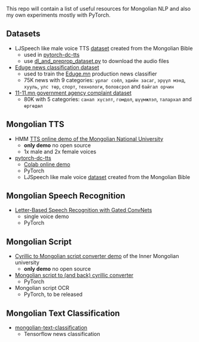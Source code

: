 This repo will contain a list of useful resources for Mongolian NLP and also my own experiments mostly with PyTorch.


## Datasets
* LJSpeech like male voice TTS [dataset](https://www.dropbox.com/s/dafueq0w278lbz6/mbspeech-csv.zip?dl=1) created from the Mongolian Bible
  * used in [pytorch-dc-tts](https://github.com/tugstugi/pytorch-dc-tts)
  * use [dl_and_preprop_dataset.py](https://github.com/tugstugi/pytorch-dc-tts/blob/master/dl_and_preprop_dataset.py) to download the audio files
* [Eduge news classification dataset](datasets/eduge.csv.gz)
  * used to train the [Eduge.mn](http://eduge.mn/) production news classifier
  * 75K news with 9 categories: `урлаг соёл`, `эдийн засаг`, `эрүүл мэнд`, `хууль`, `улс төр`,
`спорт`, `технологи`, `боловсрол` and `байгал орчин`
* [11-11.mn government agency complaint dataset](https://www.kaggle.com/enqush/mongolian-government-agency-1111mn-dataset/home)
  * 80K with 5 categories: `санал хүсэлт`, `гомдол`, `шүүмжлэл`, `талархал` and `өргөдөл`

## Mongolian TTS
* HMM [TTS online demo of the Mongolian National University](http://172.104.34.197/nlp-web-demo/)
  * **only demo** no open source
  * 1x male and 2x female voices
* [pytorch-dc-tts](https://github.com/tugstugi/pytorch-dc-tts)
  * [Colab online demo](https://colab.research.google.com/github/tugstugi/pytorch-dc-tts/blob/master/notebooks/MongolianTTS.ipynb)
  * PyTorch
  * LJSpeech like male voice [dataset](https://www.dropbox.com/s/dafueq0w278lbz6/mbspeech-csv.zip?dl=1) created from the Mongolian Bible
  
## Mongolian Speech Recognition
* [Letter-Based Speech Recognition with Gated ConvNets](https://github.com/tugstugi/mongolian-speech-recognition)
  * single voice demo
  * PyTorch
  
## Mongolian Script
* [Cyrillic to Mongolian script converter demo](http://trans.mglip.com/EnglishC2T.aspx) of the Inner Mongolian university
  * **only demo** no open source
* [Mongolian script to (and back) cyrillic converter](bichig2cyrillic/)
  * PyTorch
* Mongolian script OCR
  * PyTorch, to be released

## Mongolian Text Classification
* [mongolian-text-classification](https://github.com/sharavsambuu/mongolian-text-classification)
  * Tensorflow news classification
